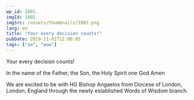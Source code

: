 ```yaml
---
wp_id: 1801
imgId: 1802
imgSrc: /assets/thumbnails/1802.png
lang: en
title: "Your every decision counts!"
pubDate: 2019-11-01T12:00:05
tags: ["aa", "wow"]
---
```

<!-- page: 6 -->

<p>Your every decision counts!</p>
<p>In the name of the Father, the Son, the Holy Spirit one God Amen</p>
<p>We are excited to be with HG Bishop Angaelos from Diocese of London, London, England through the newly established Words of Wisdom branch.</p>

